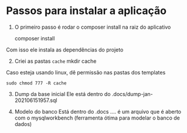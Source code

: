# Passos para instalar a aplicação

1. O primeiro passo é rodar o composer install na raiz do aplicativo

    composer install 
    
Com isso ele instala as dependências do projeto 

2. Criei as pastas `cache`
    mkdir cache
 
 Caso esteja usando linux, dê permissão nas pastas dos templates 
    
    sudo chmod 777 -R cache 


3. Dump da base inicial
    Ele está dentro do .docs/dump-jan-202106151957.sql
    
4. Modelo do banco
    Está dentro do .docs .... é um arquivo que é aberto com o mysqlworkbench (ferramenta ótima para modelar o banco de dados)   
